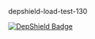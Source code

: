 depshield-load-test-130

[![DepShield Badge](https://cpeters2.dev.depshield.sonatype.org/badges/depshield-load-cpeters2d/depshield-load-test-130/depshield.svg)](https://sonatype.github.io/depshield-github-pages)
